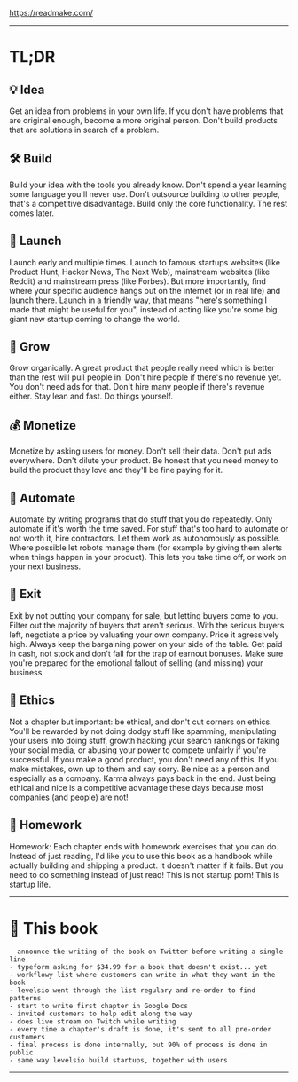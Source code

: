 
<https://readmake.com/>

---

# TL;DR

## 💡 Idea
Get an idea from problems in your own life.
If you don't have problems that are original enough, become a more original person.
Don't build products that are solutions in search of a problem.

## 🛠 Build
Build your idea with the tools you already know.
Don't spend a year learning some language you'll never use.
Don't outsource building to other people, that's a competitive disadvantage.
Build only the core functionality.
The rest comes later.

## 🚀 Launch
Launch early and multiple times.
Launch to famous startups websites (like Product Hunt, Hacker News, The Next Web), mainstream websites (like Reddit) and mainstream press (like Forbes).
But more importantly, find where your specific audience hangs out on the internet (or in real life) and launch there.
Launch in a friendly way, that means "here's something I made that might be useful for you", instead of acting like you're some big giant new startup coming to change the world.

## 🌱 Grow
Grow organically.
A great product that people really need which is better than the rest will pull people in.
Don't hire people if there's no revenue yet.
You don't need ads for that.
Don't hire many people if there's revenue either.
Stay lean and fast. Do things yourself.

## 💰 Monetize
Monetize by asking users for money.
Don't sell their data.
Don't put ads everywhere.
Don't dilute your product.
Be honest that you need money to build the product they love and they'll be fine paying for it.

## 🤖 Automate
Automate by writing programs that do stuff that you do repeatedly.
Only automate if it's worth the time saved.
For stuff that's too hard to automate or not worth it, hire contractors.
Let them work as autonomously as possible.
Where possible let robots manage them (for example by giving them alerts when things happen in your product).
This lets you take time off, or work on your next business.

## 🚪 Exit
Exit by not putting your company for sale, but letting buyers come to you.
Filter out the majority of buyers that aren't serious.
With the serious buyers left, negotiate a price by valuating your own company.
Price it agressively high.
Always keep the bargaining power on your side of the table.
Get paid in cash, not stock and don't fall for the trap of earnout bonuses.
Make sure you're prepared for the emotional fallout of selling (and missing) your business.

## 🤝 Ethics
Not a chapter but important: be ethical, and don't cut corners on ethics.
You'll be rewarded by not doing dodgy stuff like spamming, manipulating your users into doing stuff, growth hacking your search rankings or faking your social media, or abusing your power to compete unfairly if you're successful.
If you make a good product, you don't need any of this.
If you make mistakes, own up to them and say sorry.
Be nice as a person and especially as a company.
Karma always pays back in the end.
Just being ethical and nice is a competitive advantage these days because most companies (and people) are not!

## 📝 Homework
Homework: Each chapter ends with homework exercises that you can do.
Instead of just reading, I'd like you to use this book as a handbook while actually building and shipping a product.
It doesn't matter if it fails.
But you need to do something instead of just read!
This is not startup porn!
This is startup life.

---

# 📕 This book

	- announce the writing of the book on Twitter before writing a single line
	- typeform asking for $34.99 for a book that doesn't exist... yet
	- workflowy list where customers can write in what they want in the book
	- levelsio went through the list regulary and re-order to find patterns
	- start to write first chapter in Google Docs
	- invited customers to help edit along the way
	- does live stream on Twitch while writing
	- every time a chapter's draft is done, it's sent to all pre-order customers
	- final process is done internally, but 90% of process is done in public
	- same way levelsio build startups, together with users

---

